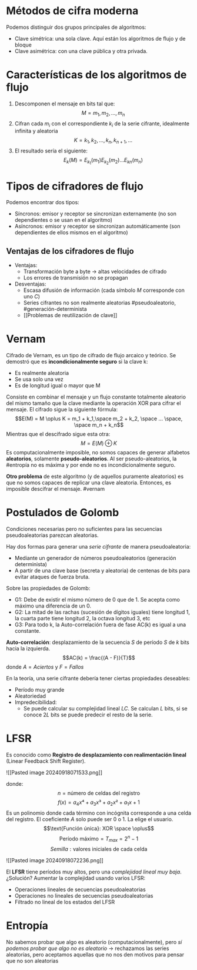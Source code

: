 # Métodos de cifra moderna

Podemos distinguir dos grupos principales de algoritmos:
- Clave simétrica: una sola clave. Aquí están los algoritmos de flujo y de bloque
- Clave asimétrica: con una clave pública y otra privada.

# Características de los algoritmos de flujo

1. Descomponen el mensaje en bits tal que:
$$M = m_1, m_2, ..., m_n$$
2. Cifran cada $m_i$ con el correspondiente $k_i$ de la serie cifrante, idealmente infinita y aleatoria
$$K = k_1, k_2, ..., k_n, k_{n+1},...$$
3. El resultado sería el siguiente:
$$E_k(M) = E_{k_1}(m_1) E_{k_2}(m_2)... E_{kn}(m_n)$$

# Tipos de cifradores de flujo

Podemos encontrar dos tipos:
- Síncronos: emisor y receptor se sincronizan externamente (no son dependientes o se usan en el algoritmo)
- Asíncronos: emisor y receptor se sincronizan automáticamente (son dependientes de ellos mismos en el algoritmo)

## Ventajas de los cifradores de flujo

- Ventajas:
	- Transformación byte a byte -> altas velocidades de cifrado
	- Los errores de transmisión no se propagan
- Desventajas:
	- Escasa difusión de información (cada símbolo $M$ corresponde con uno $C$)
	- Series cifrantes no son realmente aleatorias #pseudoaleatorio, #generación-determinista
	- [[Problemas de reutilización de clave]] 

# Vernam

Cifrado de Vernam, es un tipo de cifrado de flujo arcaico y teórico. Se demostró que es **incondicionalmente seguro** si la clave k:
- Es realmente aleatoria
- Se usa solo una vez
- Es de longitud igual o mayor que M

Consiste en combinar el mensaje y un flujo constante totalmente aleatorio del mismo tamaño que la clave mediante la operación XOR para cifrar el mensaje. 
El cifrado sigue la siguiente fórmula:
$$E(M) = M \oplus K = m_1 + k_1,\space m_2 + k_2, \space ... \space, \space m_n + k_n$$
Mientras que el descifrado sigue esta otra:
$$M = E(M) \oplus K$$
Es computacionalmente imposible, no somos capaces de generar alfabetos **aleatorios**, solamente **pseudo-aleatorios**. Al ser pseudo-aleatorios, la #entropía no es máxima y por ende no es incondicionalmente seguro.

**Otro problema** de este algoritmo (y de aquellos puramente aleatorios) es que no somos capaces de replicar una clave aleatoria. Entonces, es imposible descifrar el mensaje.
#vernam 

# Postulados de Golomb

Condiciones necesarias pero no suficientes para las secuencias pseudoaleatorias parezcan aleatorias.

Hay dos formas para generar una *serie cifrante* de manera pseudoaleatoria:
- Mediante un generador de números pseudoaleatorios (generación determinista)
- A partir de una clave base (secreta y aleatoria) de centenas de bits para evitar ataques de fuerza bruta.

Sobre las propiedades de Golomb:
- G1: Debe de existir el mismo número de 0 que de 1. Se acepta como máximo una diferencia de un 0.
- G2: La mitad de las rachas (sucesión de dígitos iguales) tiene longitud 1, la
cuarta parte tiene longitud 2, la octava longitud 3, etc
- G3: Para todo k, la Auto-correlación fuera de fase AC(k) es igual a una constante.

**Auto-correlación**: desplazamiento de la secuencia $S$ de período $S$ de $k$ bits hacia la izquierda.
$$AC(k) = \frac{(A - F)}{T}$$
donde $A = Aciertos$ y $F = Fallos$

En la teoría, una serie cifrante debería tener ciertas propiedades deseables:
- Período muy grande
- Aleatoriedad
- Impredecibilidad:
	- Se puede calcular su complejidad lineal $LC$. Se calculan $L$ bits, si se conoce $2L$ bits se puede predecir el resto de la serie.

# LFSR

Es conocido como **Registro de desplazamiento con realimentación lineal** (Linear Feedback Shift Register). 

![[Pasted image 20240918071533.png]] 

donde:
$$n = \text{número de celdas del registro}$$
$$f(x) = a_4x⁴+a_3x³+a_2x²+a_1x+1$$
Es un polinomio donde cada término con incógnita corresponde a una celda del registro. El coeficiente $A$ solo puede ser 0 o 1. La elige el usuario.
$$\text{Función única}: XOR \space \oplus$$
$$\text{Período máximo} = T_{max} = 2^n -1$$
$$Semilla: \text{valores iniciales de cada celda}$$

![[Pasted image 20240918072236.png]]

El **LFSR** tiene períodos muy altos, pero una *complejidad lineal muy baja*. ¿Solución? Aumentar la complejidad usando varios LFSR:
- Operaciones lineales de secuencias pseudoaleatorias
- Operaciones no lineales de secuencias pseudoaleatorias
- Filtrado no lineal de los estados del LFSR

# Entropía

No sabemos probar que algo es aleatorio (computacionalmente), pero *sí podemos probar que algo no es aleatorio* -> rechazamos las series aleatorias, pero aceptamos aquellas que no nos den motivos para pensar que no son aleatorias




